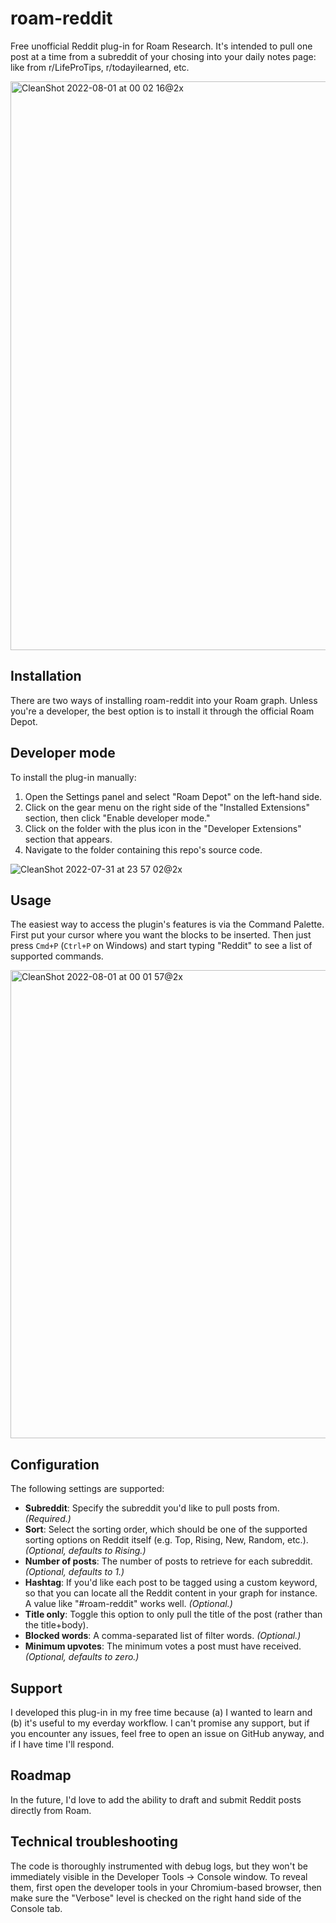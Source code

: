 # roam-reddit
Free unofficial Reddit plug-in for Roam Research. It's intended to pull one post at a time from a subreddit of your chosing into your daily notes page: like from r/LifeProTips, r/todayilearned, etc.

<img width="910" alt="CleanShot 2022-08-01 at 00 02 16@2x" src="https://user-images.githubusercontent.com/2079548/182091234-4100d36c-bba8-4d7e-9d60-6d7fd417b83b.png">

## Installation
There are two ways of installing roam-reddit into your Roam graph. Unless you're a developer, the best option is to install it through the official Roam Depot.

## Developer mode
To install the plug-in manually:

1. Open the Settings panel and select "Roam Depot" on the left-hand side.
2. Click on the gear menu on the right side of the "Installed Extensions" section, then click "Enable developer mode."
3. Click on the folder with the plus icon in the "Developer Extensions" section that appears.
4. Navigate to the folder containing this repo's source code.

![CleanShot 2022-07-31 at 23 57 02@2x](https://user-images.githubusercontent.com/2079548/182091080-679f8b78-4698-40bd-ada5-f4b03986a4ad.png)

## Usage

The easiest way to access the plugin's features is via the Command Palette. First put your cursor where you want the blocks to be inserted. Then just press `Cmd+P` (`Ctrl+P` on Windows) and start typing "Reddit" to see a list of supported commands.

<img width="749" alt="CleanShot 2022-08-01 at 00 01 57@2x" src="https://user-images.githubusercontent.com/2079548/182091184-68a8431d-bd53-4256-9104-d203bf5a45f3.png">

## Configuration

The following settings are supported:

* **Subreddit**: Specify the subreddit you'd like to pull posts from. _(Required.)_
* **Sort**: Select the sorting order, which should be one of the supported sorting options on Reddit itself (e.g. Top, Rising, New, Random, etc.). _(Optional, defaults to Rising.)_
* **Number of posts**: The number of posts to retrieve for each subreddit. _(Optional, defaults to 1.)_
* **Hashtag**: If you'd like each post to be tagged using a custom keyword, so that you can locate all the Reddit content in your graph for instance. A value like "#roam-reddit" works well. _(Optional.)_
* **Title only**: Toggle this option to only pull the title of the post (rather than the title+body).
* **Blocked words**: A comma-separated list of filter words. _(Optional.)_
* **Minimum upvotes**: The minimum votes a post must have received. _(Optional, defaults to zero.)_

## Support

I developed this plug-in in my free time because (a) I wanted to learn and (b) it's useful to my everday workflow. I can't promise any support, but if you encounter any issues, feel free to open an issue on GitHub anyway, and if I have time I'll respond.

## Roadmap
In the future, I'd love to add the ability to draft and submit Reddit posts directly from Roam.

## Technical troubleshooting

The code is thoroughly instrumented with debug logs, but they won't be immediately visible in the Developer Tools -> Console window. To reveal them, first open the developer tools in your Chromium-based browser, then make sure the "Verbose" level is checked on the right hand side of the Console tab.
